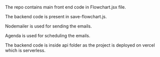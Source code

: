 The repo contains main front end code in Flowchart.jsx file.

The backend code is present in save-flowchart.js.

Nodemailer is used for sending the emails.

Agenda is used for scheduling the emails.

The backend code is inside api folder as the project is deployed on vercel which is serverless.
